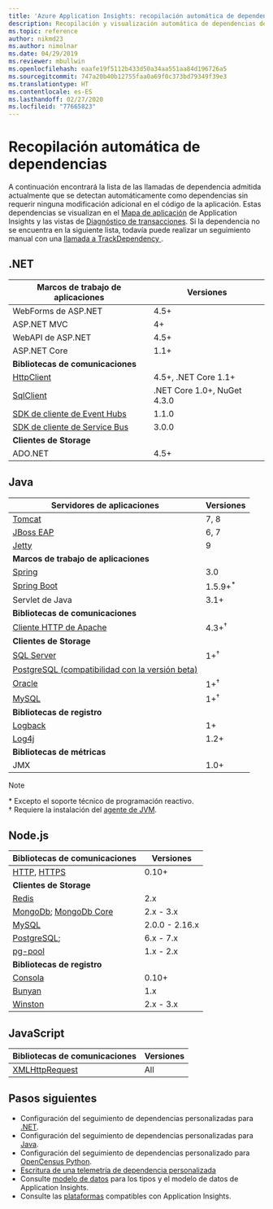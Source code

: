 ```yaml
---
title: 'Azure Application Insights: recopilación automática de dependencias | Microsoft Docs'
description: Recopilación y visualización automática de dependencias de Application Insights
ms.topic: reference
author: nikmd23
ms.author: nimolnar
ms.date: 04/29/2019
ms.reviewer: mbullwin
ms.openlocfilehash: eaafe19f5112b433d50a34aa551aa84d196726a5
ms.sourcegitcommit: 747a20b40b12755faa0a69f0c373bd79349f39e3
ms.translationtype: HT
ms.contentlocale: es-ES
ms.lasthandoff: 02/27/2020
ms.locfileid: "77665823"
---
```

# <a name="dependency-auto-collection"></a>Recopilación automática de dependencias

A continuación encontrará la lista de las llamadas de dependencia admitida actualmente que se detectan automáticamente como dependencias sin requerir ninguna modificación adicional en el código de la aplicación. Estas dependencias se visualizan en el [Mapa de aplicación](https://docs.microsoft.com/azure/application-insights/app-insights-app-map) de Application Insights y las vistas de [Diagnóstico de transacciones](https://docs.microsoft.com/azure/application-insights/app-insights-transaction-diagnostics). Si la dependencia no se encuentra en la siguiente lista, todavía puede realizar un seguimiento manual con una [llamada a TrackDependency ](https://docs.microsoft.com/azure/application-insights/app-insights-api-custom-events-metrics#trackdependency).

## <a name="net"></a>.NET

| Marcos de trabajo de aplicaciones| Versiones |
| ------------------------|----------|
| WebForms de ASP.NET | 4.5+ |
| ASP.NET MVC | 4+ |
| WebAPI de ASP.NET | 4.5+ |
| ASP.NET Core | 1.1+ |
| <b>Bibliotecas de comunicaciones</b> |
| [HttpClient](https://www.microsoft.com/net/) | 4.5+, .NET Core 1.1+ |
| [SqlClient](https://www.nuget.org/packages/System.Data.SqlClient) | .NET Core 1.0+, NuGet 4.3.0 |
| [SDK de cliente de Event Hubs](https://www.nuget.org/packages/Microsoft.Azure.EventHubs) | 1.1.0 |
| [SDK de cliente de Service Bus](https://www.nuget.org/packages/Microsoft.Azure.ServiceBus) | 3.0.0 |
| <b>Clientes de Storage</b>|  |
| ADO.NET | 4.5+ |

## <a name="java"></a>Java
| Servidores de aplicaciones | Versiones |
|-------------|----------|
| [Tomcat](https://tomcat.apache.org/) | 7, 8 | 
| [JBoss EAP](https://developers.redhat.com/products/eap/download/) | 6, 7 |
| [Jetty](https://www.eclipse.org/jetty/) | 9 |
| <b>Marcos de trabajo de aplicaciones</b> |  |
| [Spring](https://spring.io/) | 3.0 |
| [Spring Boot](https://spring.io/projects/spring-boot) | 1.5.9+<sup>*</sup> |
| Servlet de Java | 3.1+ |
| <b>Bibliotecas de comunicaciones</b> |  |
| [Cliente HTTP de Apache](https://mvnrepository.com/artifact/org.apache.httpcomponents/httpclient) | 4.3+<sup>†</sup> |
| <b>Clientes de Storage</b> | |
| [SQL Server]( https://mvnrepository.com/artifact/com.microsoft.sqlserver/mssql-jdbc) | 1+<sup>†</sup> |
| [PostgreSQL (compatibilidad con la versión beta)](https://github.com/Microsoft/ApplicationInsights-Java/blob/master/CHANGELOG.md#version-240-beta) | |
| [Oracle]( https://www.oracle.com/technetwork/database/application-development/jdbc/downloads/index.html) | 1+<sup>†</sup> |
| [MySQL]( https://mvnrepository.com/artifact/mysql/mysql-connector-java) | 1+<sup>†</sup> |
| <b>Bibliotecas de registro</b> | |
| [Logback](https://logback.qos.ch/) | 1+ |
| [Log4j](https://logging.apache.org/log4j/) | 1.2+ |
| <b>Bibliotecas de métricas</b> |  |
| JMX | 1.0+ |

> [!NOTE]
> \* Excepto el soporte técnico de programación reactivo.
> <br>† Requiere la instalación del [agente de JVM](https://docs.microsoft.com/azure/application-insights/app-insights-java-agent#install-the-application-insights-agent-for-java).

## <a name="nodejs"></a>Node.js

| Bibliotecas de comunicaciones | Versiones |
| ------------------------|----------|
| [HTTP](https://nodejs.org/api/http.html), [HTTPS](https://nodejs.org/api/https.html) | 0.10+ |
| <b>Clientes de Storage</b> | |
| [Redis](https://www.npmjs.com/package/redis) | 2.x |
| [MongoDb](https://www.npmjs.com/package/mongodb); [MongoDb Core](https://www.npmjs.com/package/mongodb-core) | 2.x - 3.x |
| [MySQL](https://www.npmjs.com/package/mysql) | 2.0.0 - 2.16.x |
| [PostgreSQL](https://www.npmjs.com/package/pg); | 6.x - 7.x |
| [pg-pool](https://www.npmjs.com/package/pg-pool) | 1.x - 2.x |
| <b>Bibliotecas de registro</b> | |
| [Consola](https://nodejs.org/api/console.html) | 0.10+ |
| [Bunyan](https://www.npmjs.com/package/bunyan) | 1.x |
| [Winston](https://www.npmjs.com/package/winston) | 2.x - 3.x |

## <a name="javascript"></a>JavaScript

| Bibliotecas de comunicaciones | Versiones |
| ------------------------|----------|
| [XMLHttpRequest](https://developer.mozilla.org/docs/Web/API/XMLHttpRequest) | All |

## <a name="next-steps"></a>Pasos siguientes

- Configuración del seguimiento de dependencias personalizadas para [.NET](../../azure-monitor/app/asp-net-dependencies.md).
- Configuración del seguimiento de dependencias personalizadas para [Java](../../azure-monitor/app/java-agent.md).
- Configuración del seguimiento de dependencias personalizado para [OpenCensus Python](../../azure-monitor/app/opencensus-python-dependency.md).
- [Escritura de una telemetría de dependencia personalizada](../../azure-monitor/app/api-custom-events-metrics.md#trackdependency)
- Consulte [modelo de datos](../../azure-monitor/app/data-model.md) para los tipos y el modelo de datos de Application Insights.
- Consulte las [plataformas](../../azure-monitor/app/platforms.md) compatibles con Application Insights.
